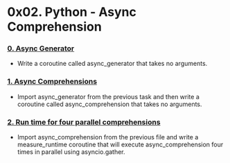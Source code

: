# 0x02. Python - Async Comprehension


### [0. Async Generator](./0-async_generator.py)
* Write a coroutine called async_generator that takes no arguments. 


### [1. Async Comprehensions](./1-async_comprehension.py)
* Import async_generator from the previous task and then write a coroutine called async_comprehension that takes no arguments. 


### [2. Run time for four parallel comprehensions](./2-measure_runtime.py)
* Import async_comprehension from the previous file and write a measure_runtime coroutine that will execute async_comprehension four times in parallel using asyncio.gather.


